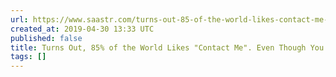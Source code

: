 ```yaml
---
url: https://www.saastr.com/turns-out-85-of-the-world-likes-contact-me-even-though-you-dont/
created_at: 2019-04-30 13:33 UTC
published: false
title: Turns Out, 85% of the World Likes "Contact Me". Even Though You Don't. | SaaStr
tags: []
---
```



